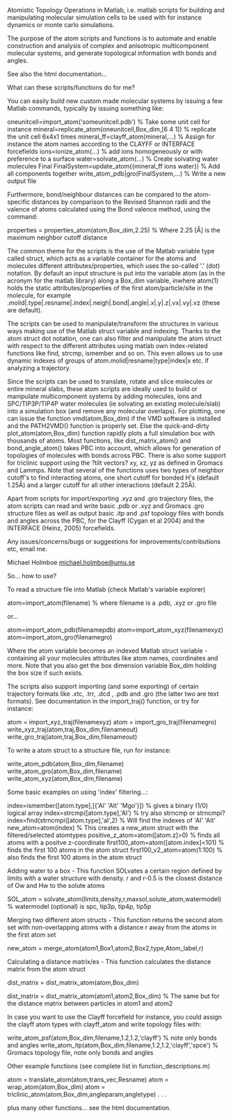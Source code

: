 Atomistic Topology Operations in Matlab, i.e. matlab scripts for building and manipulating molecular simulation cells to be used with for instance dynamics or monte carlo simulations.

The purpose of the atom scripts and functions is to automate and enable construction and analysis of complex and anisotropic multicomponent molecular systems, and generate topological information with bonds and angles.

See also the html documentation...

What can these scripts/functions do for me?

You can easily build new custom made molecular systems by issuing a few Matlab commands, typically by issuing something like:

oneunitcell=import_atom('someunitcell.pdb') % Take some unit cell for instance
mineral=replicate_atom(oneunitcell,Box_dim,[6 4 1]) % replicate the unit cell 6x4x1 times
mineral_ff=clayff_atom(mineral,...) % Assign for instance the atom names according to the CLAYFF or INTERFACE forcefields
ions=ionize_atom(...) % add ions homogeneously or with preference to a surface
water=solvate_atom(...) % Create solvating water molecules Final
FinalSystem=update_atom({mineral_ff ions water}) % Add all components together
write_atom_pdb|gro(FinalSystem,...) % Write a new output file

Furthermore, bond/neighbour distances can be compared to the atom-specific distances by comparison to the Revised Shannon radii and the valence of atoms calculated using the Bond valence method, using the command:

properties = properties_atom(atom,Box_dim,2.25) % Where 2.25 [Å] is the maximum neighbor cutoff distance

The common theme for the scripts is the use of the Matlab variable type called struct, which acts as a variable container for the atoms and molecules different attributes/properties, which uses the so-called '.' (dot) notation. By default an input structure is put into the variable atom (as in the acronym for the matlab library) along a Box_dim variable, inwhere atom(1) holds the static attributes/properties of the first atom/particle/site in the molecule, for example  .molid|.type|.resname|.index|.neigh|.bond|.angle|.x|.y|.z|.vx|.vy|.vz (these are  default).

The scripts can be used to manipulate/transform the structures in various ways making use of the Matlab struct variable and indexing. Thanks to the atom struct dot notation, one can also filter and manipulate the atom struct with respect to the different attributes using matlab own index-related functions like find, strcmp, ismember and so on. This even allows us to use dynamic indexes of groups of  atom.molid|resname|type|index|x etc. if analyzing a trajectory.

Since the scripts can be used to translate, rotate and slice molecules or entire mineral slabs, these atom scripts are ideally used to build or manipulate multicomponent systems by adding molecules, ions and SPC/TIP3P/TIP4P water molecules (ie solvating an existing molecule/slab) into a simulation box (and remove any molecular overlaps). For plotting, one can issue the function vmd(atom,Box_dim) if the VMD software is installed and the PATH2VMD() function is properly set. Else the quick-and-dirty plot_atom(atom,Box_dim) function rapidly plots a full simulation box with thousands of atoms. Most functions, like dist_matrix_atom() and bond_angle_atom() takes PBC into account, which allows for generation of topologies of molecules with bonds across PBC. There is also some support for triclinic support using the ?tilt vectors? xy, xz, yz as defined in Gromacs and Lammps. Note that several of the functions uses two types of neighbor cutoff's to find interacting atoms, one short cutoff for bonded H's (default 1.25Å) and a larger cutoff for all other interactions (default 2.25Å).

Apart from scripts for import/exporting .xyz and .gro trajectory files, the atom scripts can read and write basic .pdb or .xyz and Gromacs .gro structure files as well as output basic .itp and .psf topology files with bonds and angles across the PBC, for the Clayff (Cygan et al 2004) and the INTERFACE (Heinz, 2005) forcefields.

Any issues/concerns/bugs or suggestions for improvements/contributions etc, email me.

Michael Holmboe
michael.holmboe@umu.se

So... how to use?

To read a structure file into Matlab (check Matlab's variable explorer)

atom=import_atom(filename) % where filename is a .pdb, .xyz or .gro file

or...

atom=import_atom_pdb(filenamepdb)
atom=import_atom_xyz(filenamexyz)
atom=import_atom_gro(filenamegro)

Where the atom variable becomes an indexed Matlab struct variable - containing all your molecules attributes like atom names, coordinates and more. Note that you also get the box dimension variable Box_dim holding the box size if such exists.

The  scripts also support importing (and some exporting) of certain trajectory formats like .xtc, .trr, .dcd , .pdb and .gro (the latter two are text formats). See documentation in the import_traj() function, or try for instance:

atom = import_xyz_traj(filenamexyz)
atom = import_gro_traj(filenamegro)
write_xyz_traj(atom,traj,Box_dim,filenameout)
write_gro_traj(atom,traj,Box_dim,filenameout)

To write a atom struct to a structure file, run for instance:

write_atom_pdb(atom,Box_dim,filename)
write_atom_gro(atom,Box_dim,filename)
write_atom_xyz(atom,Box_dim,filename)

Some basic examples on using 'index' filtering...:

index=ismember([atom.type],[{'Al' 'Alt' 'Mgo'}]) % gives a binary (1/0) logical array
index=strcmp([atom.type],'Al') % try also strncmp or strncmpi?
index=find(strncmpi([atom.type],'al',2) % Will find the indexes of 'Al' 'Alt'
new_atom=atom(index) % This creates a new_atom struct with the filtered/selected atomtypes
positive_z_atom=atom([atom.z]>0) % finds all atoms with a positve z-coordinate
first100_atom=atom([atom.index]<101) % finds the first 100 atoms in the atom struct
first100_v2_atom=atom(1:100) % also finds the first 100 atoms in the atom struct

Adding water to a box - This function SOLvates a certain region defined by limits with a water structure with density. r and r-0.5 is the closest distance of Ow and Hw to the solute atoms

SOL_atom = solvate_atom(limits,density,r,maxsol,solute_atom,watermodel) % watermodel (optional) is spc, tip3p, tip4p, tip5p

Merging two different atom structs  - This function returns the second atom set with non-overlapping atoms with a distance r away from the atoms in the first atom set

new_atom = merge_atom(atom1,Box1,atom2,Box2,type,Atom_label,r)

Calculating a distance matrix/es  - This function calculates the distance matrix from the atom struct

dist_matrix = dist_matrix_atom(atom,Box_dim) 

dist_matrix = dist_matrix_atom(atom1,atom2,Box_dim) % The same but for the distance matrix between particles in atom1 and atom2

In case you want to use the Clayff forcefield for instance, you could assign the clayff atom types with clayff_atom and write topology files with:

write_atom_psf(atom,Box_dim,filename,1.2,1.2,'clayff') % note only bonds and angles write_atom_itp(atom,Box_dim,filename,1.2,1.2,'clayff','spce') % Gromacs topology file, note only bonds and angles

Other example functions (see complete list in function_descriptions.m)

atom = translate_atom(atom,trans_vec,Resname)
atom = wrap_atom(atom,Box_dim)
atom = triclinic_atom(atom,Box_dim,angleparam,angletype)
.
.
.

plus many other functions... see the html documentation.

